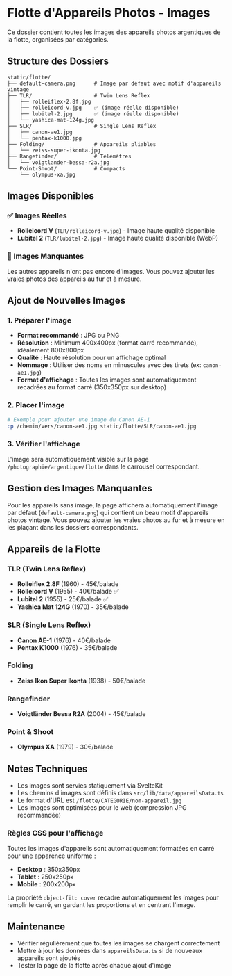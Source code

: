# Flotte d'Appareils Photos - Images

Ce dossier contient toutes les images des appareils photos argentiques de la flotte, organisées par catégories.

## Structure des Dossiers

```
static/flotte/
├── default-camera.png      # Image par défaut avec motif d'appareils vintage
├── TLR/                    # Twin Lens Reflex
│   ├── rolleiflex-2.8f.jpg
│   ├── rolleicord-v.jpg    ✅ (image réelle disponible)
│   ├── lubitel-2.jpg       ✅ (image réelle disponible)
│   └── yashica-mat-124g.jpg
├── SLR/                    # Single Lens Reflex
│   ├── canon-ae1.jpg
│   └── pentax-k1000.jpg
├── Folding/                # Appareils pliables
│   └── zeiss-super-ikonta.jpg
├── Rangefinder/            # Télémètres
│   └── voigtlander-bessa-r2a.jpg
└── Point-Shoot/            # Compacts
    └── olympus-xa.jpg
```

## Images Disponibles

### ✅ Images Réelles
- **Rolleicord V** (`TLR/rolleicord-v.jpg`) - Image haute qualité disponible
- **Lubitel 2** (`TLR/lubitel-2.jpg`) - Image haute qualité disponible (WebP)

### 🔄 Images Manquantes
Les autres appareils n'ont pas encore d'images. Vous pouvez ajouter les vraies photos des appareils au fur et à mesure.

## Ajout de Nouvelles Images

### 1. Préparer l'image
- **Format recommandé** : JPG ou PNG
- **Résolution** : Minimum 400x400px (format carré recommandé), idéalement 800x800px
- **Qualité** : Haute résolution pour un affichage optimal
- **Nommage** : Utiliser des noms en minuscules avec des tirets (ex: `canon-ae1.jpg`)
- **Format d'affichage** : Toutes les images sont automatiquement recadrées au format carré (350x350px sur desktop)

### 2. Placer l'image
```bash
# Exemple pour ajouter une image du Canon AE-1
cp /chemin/vers/canon-ae1.jpg static/flotte/SLR/canon-ae1.jpg
```

### 3. Vérifier l'affichage
L'image sera automatiquement visible sur la page `/photographie/argentique/flotte` dans le carrousel correspondant.

## Gestion des Images Manquantes

Pour les appareils sans image, la page affichera automatiquement l'image par défaut (`default-camera.png`) qui contient un beau motif d'appareils photos vintage. Vous pouvez ajouter les vraies photos au fur et à mesure en les plaçant dans les dossiers correspondants.

## Appareils de la Flotte

### TLR (Twin Lens Reflex)
- **Rolleiflex 2.8F** (1960) - 45€/balade
- **Rolleicord V** (1955) - 40€/balade ✅
- **Lubitel 2** (1955) - 25€/balade ✅
- **Yashica Mat 124G** (1970) - 35€/balade

### SLR (Single Lens Reflex)
- **Canon AE-1** (1976) - 40€/balade
- **Pentax K1000** (1976) - 35€/balade

### Folding
- **Zeiss Ikon Super Ikonta** (1938) - 50€/balade

### Rangefinder
- **Voigtländer Bessa R2A** (2004) - 45€/balade

### Point & Shoot
- **Olympus XA** (1979) - 30€/balade

## Notes Techniques

- Les images sont servies statiquement via SvelteKit
- Les chemins d'images sont définis dans `src/lib/data/appareilsData.ts`
- Le format d'URL est `/flotte/CATEGORIE/nom-appareil.jpg`
- Les images sont optimisées pour le web (compression JPG recommandée)

### Règles CSS pour l'affichage

Toutes les images d'appareils sont automatiquement formatées en carré pour une apparence uniforme :

- **Desktop** : 350x350px
- **Tablet** : 250x250px  
- **Mobile** : 200x200px

La propriété `object-fit: cover` recadre automatiquement les images pour remplir le carré, en gardant les proportions et en centrant l'image.

## Maintenance

- Vérifier régulièrement que toutes les images se chargent correctement
- Mettre à jour les données dans `appareilsData.ts` si de nouveaux appareils sont ajoutés
- Tester la page de la flotte après chaque ajout d'image
